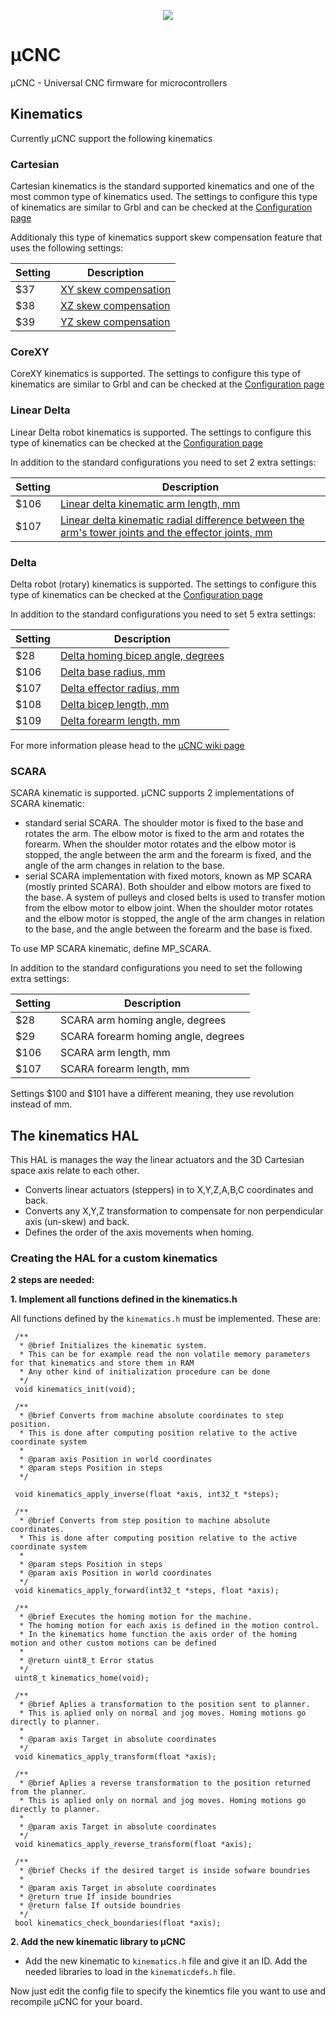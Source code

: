 <p align="center">
<img src="https://github.com/Paciente8159/uCNC/blob/master/docs/logo.png?raw=true">
</p>


# µCNC
µCNC - Universal CNC firmware for microcontrollers

## Kinematics
Currently µCNC support the following kinematics

### Cartesian
Cartesian kinematics is the standard supported kinematics and one of the most common type of kinematics used.
The settings to configure this type of kinematics are similar to Grbl and can be checked at the [Configuration page](https://github.com/Paciente8159/uCNC/wiki/Basic-user-guide#%C2%B5CNC-configurations)

Additionaly this type of kinematics support skew compensation feature that uses the following settings:

| Setting | Description |
| --- | --- |
| $37         | [XY skew compensation](https://github.com/Paciente8159/uCNC/wiki/Basic-user-guide#37-to-39---axis-skew-compensation)     |
| $38         | [XZ skew compensation](https://github.com/Paciente8159/uCNC/wiki/Basic-user-guide#37-to-39---axis-skew-compensation)     |
| $39         | [YZ skew compensation](https://github.com/Paciente8159/uCNC/wiki/Basic-user-guide#37-to-39---axis-skew-compensation)     |

### CoreXY
CoreXY kinematics is supported.
The settings to configure this type of kinematics are similar to Grbl and can be checked at the [Configuration page](https://github.com/Paciente8159/uCNC/wiki/Basic-user-guide#%C2%B5CNC-configurations)

### Linear Delta
Linear Delta robot kinematics is supported.
The settings to configure this type of kinematics can be checked at the [Configuration page](https://github.com/Paciente8159/uCNC/wiki/Basic-user-guide#%C2%B5CNC-configurations)

In addition to the standard configurations you need to set 2 extra settings:

| Setting | Description |
| --- | --- |
| $106        | [Linear delta kinematic arm length, mm](https://github.com/Paciente8159/uCNC/wiki/Basic-user-guide#106---linear-delta-kinematic-arm-length-mm)             |
| $107        | [Linear delta kinematic radial difference between the arm's tower joints and the effector joints, mm](https://github.com/Paciente8159/uCNC/wiki/Basic-user-guide#107---linear-delta-kinematic-radial-difference-between-the-arms-tower-joints-and-the-effector-joints-mm)             |

### Delta
Delta robot (rotary) kinematics is supported.
The settings to configure this type of kinematics can be checked at the [Configuration page](https://github.com/Paciente8159/uCNC/wiki/Basic-user-guide#%C2%B5CNC-configurations)

In addition to the standard configurations you need to set 5 extra settings:

| Setting | Description |
| --- | --- |
| $28        | [Delta homing bicep angle, degrees](https://github.com/Paciente8159/uCNC/wiki/Basic-user-guide#27---delta-homing-biceps-angle-degrees)             |
| $106        | [Delta base radius, mm](https://github.com/Paciente8159/uCNC/wiki/Basic-user-guide#106---delta-base-radius-mm)             |
| $107        | [Delta effector radius, mm](https://github.com/Paciente8159/uCNC/wiki/Basic-user-guide#107---delta-effector-radius-mm)             |
| $108        | [Delta bicep length, mm](https://github.com/Paciente8159/uCNC/wiki/Basic-user-guide#108---delta-bicep-length-mm)             |
| $109        | [Delta forearm length, mm](https://github.com/Paciente8159/uCNC/wiki/Basic-user-guide#109---delta-forearm-length-mm)             |

For more information please head to the [µCNC wiki page](https://github.com/Paciente8159/uCNC/wiki)

### SCARA

SCARA kinematic is supported. µCNC supports 2 implementations of SCARA kinematic:
* standard serial SCARA. The shoulder motor is fixed to the base and rotates
  the arm. The elbow motor is fixed to the arm and rotates the forearm. When the
	shoulder motor rotates and the elbow motor is stopped, the angle between the
	arm and the forearm is fixed, and the angle of the arm changes in relation
	to the base.
* serial SCARA implementation with fixed motors, known as MP SCARA (mostly
  printed SCARA). Both shoulder and  elbow motors are fixed to the base. A
	system of pulleys and closed belts is used to transfer motion from the elbow
	motor to elbow joint. When the shoulder motor rotates and the elbow motor is
	stopped, the angle of the arm changes in relation	to the base, and the angle
	between the forearm and the base is fixed.

To use MP SCARA kinematic, define MP_SCARA.

In addition to the standard configurations you need to set the following extra settings:

| Setting | Description |
| --- | --- |
| $28        | SCARA arm homing angle, degrees
| $29        | SCARA forearm homing angle, degrees
| $106       | SCARA arm length, mm
| $107       | SCARA forearm length, mm

Settings $100 and $101 have a different meaning, they
use revolution instead of mm.


## The kinematics HAL
This HAL is manages the way the linear actuators and the 3D Cartesian space axis relate to each other. 
   * Converts linear actuators (steppers) in to X,Y,Z,A,B,C coordinates and back.
   * Converts any X,Y,Z transformation to compensate for non perpendicular axis (un-skew) and back.
   * Defines the order of the axis movements when homing.

### Creating the HAL for a custom kinematics
   **2 steps are needed:**

   **1. Implement all functions defined in the kinematics.h**

   All functions defined by the ```kinematics.h``` must be implemented. These are: 

   ```
    /**
	 * @brief Initializes the kinematic system.
	 * This can be for example read the non volatile memory parameters for that kinematics and store them in RAM
     * Any other kind of initialization procedure can be done
	 */
   	void kinematics_init(void);

	/**
	 * @brief Converts from machine absolute coordinates to step position.
	 * This is done after computing position relative to the active coordinate system
	 *
	 * @param axis Position in world coordinates
	 * @param steps Position in steps
	 */

	void kinematics_apply_inverse(float *axis, int32_t *steps);

	/**
	 * @brief Converts from step position to machine absolute coordinates.
	 * This is done after computing position relative to the active coordinate system
	 *
	 * @param steps Position in steps
	 * @param axis Position in world coordinates
	 */
	void kinematics_apply_forward(int32_t *steps, float *axis);

	/**
	 * @brief Executes the homing motion for the machine.
	 * The homing motion for each axis is defined in the motion control.
	 * In the kinematics home function the axis order of the homing motion and other custom motions can be defined
	 *
	 * @return uint8_t Error status
	 */
	uint8_t kinematics_home(void);

	/**
	 * @brief Aplies a transformation to the position sent to planner.
	 * This is aplied only on normal and jog moves. Homing motions go directly to planner.
	 *
	 * @param axis Target in absolute coordinates
	 */
	void kinematics_apply_transform(float *axis);

	/**
	 * @brief Aplies a reverse transformation to the position returned from the planner.
	 * This is aplied only on normal and jog moves. Homing motions go directly to planner.
	 *
	 * @param axis Target in absolute coordinates
	 */
	void kinematics_apply_reverse_transform(float *axis);

	/**
	 * @brief Checks if the desired target is inside sofware boundries
	 *
	 * @param axis Target in absolute coordinates
	 * @return true If inside boundries
	 * @return false If outside boundries
	 */
	bool kinematics_check_boundaries(float *axis);

   ```

**2. Add the new kinematic library to µCNC**

   * Add the new kinematic to `kinematics.h` file and give it an ID. Add the needed libraries to load in the `kinematicdefs.h` file. 

Now just edit the config file to specify the kinemtics file you want to use and recompile µCNC for your board.
